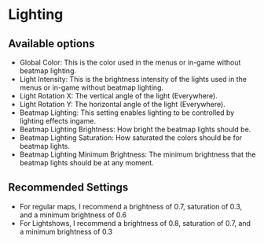# Lighting
## Available options

-  Global Color: This is the color used in the menus or in-game without beatmap lighting.
-  Light Intensity: This is the brightness intensity of the lights used in the menus or in-game without beatmap lighting.
-  Light Rotation X: The vertical angle of the light (Everywhere).
-  Light Rotation Y: The horizontal angle of the light (Everywhere).
-  Beatmap Lighting: This setting enables lighting to be controlled by lighting effects ingame.
-  Beatmap Lighting Brightness: How bright the beatmap lights should be.
-  Beatmap Lighting Saturation: How saturated the colors should be for beatmap lights.
-  Beatmap Lighting Minimum Brightness: The minimum brightness that the beatmap lights should be at any moment.

## Recommended Settings

- For regular maps, I recommend a brightness of 0.7, saturation of 0.3, and a minimum brightness of 0.6
- For Lightshows, I recommend a brightness of 0.8, saturation of 0.7, and a minimum brightness of 0.3